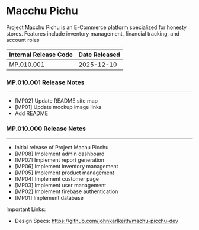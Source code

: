 # Macchu Pichu

Project Macchu Pichu is an E-Commerce platform specialized for honesty stores. Features include inventory management, financial tracking, and account roles

| **Internal Release Code** | **Date Released** |
| ------------------------- | ----------------- |
| MP.010.001                | 2025-12-10        |

### MP.010.001 Release Notes

---

- [MP02] Update README site map
- [MP01] Update mockup image links
- Add README

### MP.010.000 Release Notes

---

- Initial release of Project Machu Picchu
- [MP08] Implement admin dashboard
- [MP07] Implement report generation
- [MP06] Implement inventory management
- [MP05] Implement product management
- [MP04] Implement customer page
- [MP03] Implement user management
- [MP02] Implement firebase authentication
- [MP01] Implement database

Important Links:

- Design Specs: https://github.com/johnkarlkeith/machu-picchu-dev
